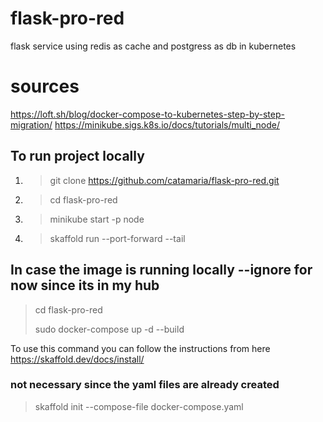 # flask-pro-red
flask service using redis as cache and postgress as db in kubernetes

# sources
https://loft.sh/blog/docker-compose-to-kubernetes-step-by-step-migration/
https://minikube.sigs.k8s.io/docs/tutorials/multi_node/


## To run project locally 

1) > git clone https://github.com/catamaria/flask-pro-red.git
2) > cd flask-pro-red
3) > minikube start -p node
4) > skaffold run --port-forward --tail


## In case the image is running locally --ignore for now since its in my hub
> cd flask-pro-red
>  
> sudo docker-compose up -d --build


To use this command you can follow the instructions from here
https://skaffold.dev/docs/install/

### not necessary since the yaml files are already created 
>skaffold init --compose-file docker-compose.yaml

